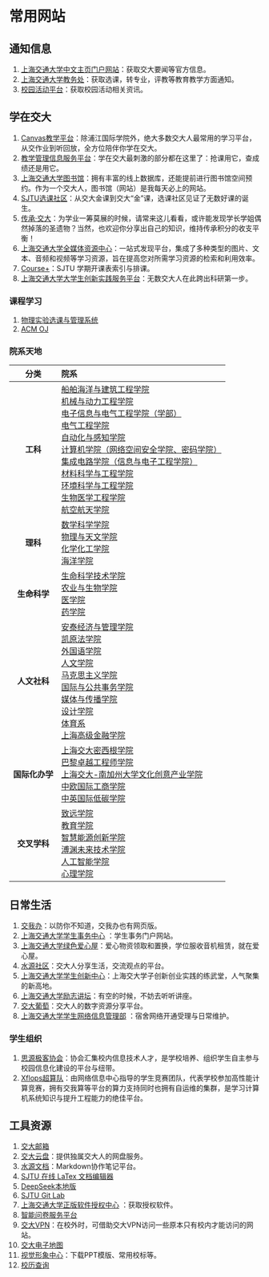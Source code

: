 # 常用网站
## 通知信息
1. [上海交通大学中文主页门户网站](https://www.sjtu.edu.cn/)：获取交大要闻等官方信息。
2. [上海交通大学教务处](https://jwc.sjtu.edu.cn/)：获取选课，转专业，评教等教育教学方面通知。
3. [校园活动平台](https://activity.sjtu.edu.cn/academic)：获取校园活动相关资讯。

## 学在交大
1. [Canvas教学平台](https://oc.sjtu.edu.cn/)：除浦江国际学院外，绝大多数交大人最常用的学习平台，从交作业到听回放，全方位陪伴你学在交大。
2. [教学管理信息服务平台](https://i.sjtu.edu.cn/)：学在交大最刺激的部分都在这里了：抢课用它，查成绩还是用它。
3. [上海交通大学图书馆](https://www.lib.sjtu.edu.cn/f/main/index.shtml)：拥有丰富的线上数据库，还能提前进行图书馆空间预约。作为一个交大人，图书馆（网站）是我每天必上的网站。
4. [SJTU选课社区](https://course.sjtu.plus/)：从交大金课到交大“金”课，选课社区见证了无数好课的诞生。
5. [传承·交大](https://share.dyweb.sjtu.cn/)：为学业一筹莫展的时候，请常来这儿看看，或许能发现学长学姐偶然掉落的圣遗物？当然，也欢迎你分享出自己的知识，维持传承积分的收支平衡！
6. [上海交通大学全媒体资源中心](https://vlc.sjtu.edu.cn/)：一站式发现平台，集成了多种类型的图片、文本、音频和视频等学习资源，旨在提高您对所需学习资源的检索和利用效率。
7. [Course+](https://geek.sjtu.edu.cn/course-plus/)：SJTU 学期开课表索引与排课。
8. [上海交通大学大学生创新实践服务平台](https://prp.jwc.sjtu.edu.cn/)：无数交大人在此跨出科研第一步。

### 课程学习
1. [物理实验选课与管理系统](http://www.phycai.sjtu.edu.cn/)
2. [ACM OJ](https://acm.sjtu.edu.cn/OnlineJudge/)

### 院系天地
|    分类     |   院系   |
| :-------: | :------ |
|  **工科**   | [船舶海洋与建筑工程学院](https://naoce.sjtu.edu.cn) <br> [机械与动力工程学院](https://me.sjtu.edu.cn) <br> [电子信息与电气工程学院（学部）](https://www.seiee.sjtu.edu.cn) <br> [电气工程学院](https://eei.sjtu.edu.cn/) <br> [自动化与感知学院]() <br> [计算机学院（网络空间安全学院、密码学院）]() <br> [集成电路学院（信息与电子工程学院）](https://icisee.sjtu.edu.cn) <br> [材料科学与工程学院](https://smse.sjtu.edu.cn) <br> [环境科学与工程学院](https://sese.sjtu.edu.cn) <br> [生物医学工程学院](https://bme.sjtu.edu.cn) <br> [航空航天学院](https://www.aero.sjtu.edu.cn) |
|  **理科**   | [数学科学学院](https://www.math.sjtu.edu.cn) <br> [物理与天文学院](https://www.physics.sjtu.edu.cn) <br> [化学化工学院](https://scce.sjtu.edu.cn) <br> [海洋学院](https://soo.sjtu.edu.cn/) |
| **生命科学**  | [生命科学技术学院](https://life.sjtu.edu.cn) <br> [农业与生物学院](https://www.agri.sjtu.edu.cn) <br> [医学院](https://www.shsmu.edu.cn) <br> [药学院](https://pharm.sjtu.edu.cn) |
| **人文社科**  | [安泰经济与管理学院](https://acem.sjtu.edu.cn) <br> [凯原法学院](https://law.sjtu.edu.cn) <br> [外国语学院](https://sfl.sjtu.edu.cn) <br> [人文学院](https://shss.sjtu.edu.cn) <br> [马克思主义学院](https://ma.sjtu.edu.cn/) <br> [国际与公共事务学院](https://www.sipa.sjtu.edu.cn) <br> [媒体与传播学院](https://smc.sjtu.edu.cn/) <br> [设计学院](https://designschool.sjtu.edu.cn) <br> [体育系](https://tiyuxi.sjtu.edu.cn) <br> [上海高级金融学院](https://www.saif.sjtu.edu.cn)  |
| **国际化办学** | [上海交大密西根学院](https://www.ji.sjtu.edu.cn/) <br> [巴黎卓越工程师学院](https://speit.sjtu.edu.cn) <br> [上海交大-南加州大学文化创意产业学院](https://icci.sjtu.edu.cn) <br> [中欧国际工商学院](https://cn.ceibs.edu) <br> [中英国际低碳学院](https://lcc.sjtu.edu.cn)  |
| **交叉学科**  | [致远学院](https://zhiyuan.sjtu.edu.cn) <br> [教育学院](https://soe.sjtu.edu.cn/) <br> [智慧能源创新学院](https://www.senergy.sjtu.edu.cn/) <br> [溥渊未来技术学院](https://gift.sjtu.edu.cn/) <br> [人工智能学院](https://soai.sjtu.edu.cn/) <br> [心理学院](https://psychology.sjtu.edu.cn/) |

## 日常生活
1. [交我办](https://my.sjtu.edu.cn/)：以防你不知道，交我办也有网页版。
2. [上海交通大学学生事务中心](https://affairs.sjtu.edu.cn/) ：学生事务门户网站。
3. [上海交通大学绿色爱心屋](https://aixinwu.sjtu.edu.cn/)：爱心物资领取和置换，学位服收音机租赁，就在爱心屋。
4. [水源社区](https://shuiyuan.sjtu.edu.cn/)：交大人分享生活，交流观点的平台。
5. [上海交通大学学生创新中心](https://www.si.sjtu.edu.cn/home)：上海交大学子创新创业实践的练武堂，人气聚集的新高地。
6. [上海交通大学励志讲坛](https://lzjt.sjtu.edu.cn/)：有空的时候，不妨去听听讲座。
7. [交大葡萄](https://pt.sjtu.edu.cn/)：交大人的数字资源分享平台。
8. [上海交通大学学生网络信息管理部](https://nimo.sjtu.edu.cn/) ：宿舍网络开通受理与日常维护。

### 学生组织
1. [思源极客协会](https://geek.sjtu.edu.cn/)：协会汇集校内信息技术人才，是学校培养、组织学生自主参与校园信息化建设的平台与纽带。
2. [Xflops超算队](https://xflops.sjtu.edu.cn)：由网络信息中心指导的学生竞赛团队，代表学校参加高性能计算竞赛，拥有交我算等平台的算力支持同时也拥有自运维的集群，是学习计算机系统知识与提升工程能力的绝佳平台。

## 工具资源
1. [交大邮箱](https://mail.sjtu.edu.cn/)
2. [交大云盘](https://pan.sjtu.edu.cn/)：提供独属交大人的网盘服务。
3. [水源文档](https://notes.sjtu.edu.cn/)：Markdown协作笔记平台。
4. [SJTU 在线 LaTex 文档编辑器](https://latex.sjtu.edu.cn/)
5. [DeepSeek本地版](https://chat.sjtu.edu.cn/)
6. [SJTU Git Lab](https://git.sjtu.edu.cn/)
7. [上海交通大学正版软件授权中心](https://software.sjtu.edu.cn/) ：获取授权软件。
8. [智能问卷服务平台](https://wj.sjtu.edu.cn/)
9. [交大VPN](https://net.sjtu.edu.cn/xxfw/VPN.htm)：在校外时，可借助交大VPN访问一些原本只有校内才能访问的网站。
10. [交大电子地图](https://map.sjtu.edu.cn/)
11. [视觉形象中心](https://vi.sjtu.edu.cn/index.php/articles/bulletin/13)：下载PPT模版、常用校标等。
12. [校历查询](https://jwc.sjtu.edu.cn/jxxl/lnxl.htm)
